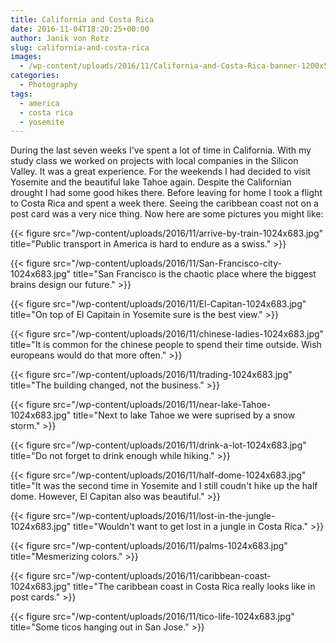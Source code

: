 ```yaml
---
title: California and Costa Rica
date: 2016-11-04T18:20:25+00:00
author: Janik von Rotz
slug: california-and-costa-rica
images:
  - /wp-content/uploads/2016/11/California-and-Costa-Rica-banner-1200x559.jpg
categories:
  - Photography
tags:
  - america
  - costa rica
  - yosemite
---
```

During the last seven weeks I've spent a lot of time in California. With my study class we worked on projects with local companies in the Silicon Valley. It was a great experience. For the weekends I had decided to visit Yosemite and the beautiful lake Tahoe again. Despite the Californian drought I had some good hikes there. Before leaving for home I took a flight to Costa Rica and spent a week there. Seeing the caribbean  coast not on a post card was a very nice thing. Now here are some pictures you might like:

{{< figure src="/wp-content/uploads/2016/11/arrive-by-train-1024x683.jpg" title="Public transport in America is hard to endure as a swiss." >}}

<!--more-->

{{< figure src="/wp-content/uploads/2016/11/San-Francisco-city-1024x683.jpg" title="San Francisco is the chaotic place where the biggest brains design our future." >}}

{{< figure src="/wp-content/uploads/2016/11/El-Capitan-1024x683.jpg" title="On top of El Capitain in Yosemite sure is the best view." >}}

{{< figure src="/wp-content/uploads/2016/11/chinese-ladies-1024x683.jpg" title="It is common for the chinese people to spend their time outside. Wish europeans would do that more often." >}}

{{< figure src="/wp-content/uploads/2016/11/trading-1024x683.jpg" title="The building changed, not the business." >}}

{{< figure src="/wp-content/uploads/2016/11/near-lake-Tahoe-1024x683.jpg" title="Next to lake Tahoe we were suprised by a snow storm." >}}

{{< figure src="/wp-content/uploads/2016/11/drink-a-lot-1024x683.jpg" title="Do not forget to drink enough while hiking." >}}

{{< figure src="/wp-content/uploads/2016/11/half-dome-1024x683.jpg" title="It was the second time in Yosemite and I still coudn't hike up the half dome. However, El Capitan also was beautiful." >}}

{{< figure src="/wp-content/uploads/2016/11/lost-in-the-jungle-1024x683.jpg" title="Wouldn't want to get lost in a jungle in Costa Rica." >}}

{{< figure src="/wp-content/uploads/2016/11/palms-1024x683.jpg" title="Mesmerizing colors." >}}

{{< figure src="/wp-content/uploads/2016/11/caribbean-coast-1024x683.jpg" title="The caribbean coast in Costa Rica really looks like in post cards." >}}

{{< figure src="/wp-content/uploads/2016/11/tico-life-1024x683.jpg" title="Some ticos hanging out in San Jose." >}}
